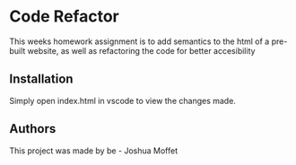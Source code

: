 # Code Refactor

This weeks homework assignment is to add semantics to the html of a pre-built website, as well as refactoring the code for better accesibility

## Installation

Simply open index.html in vscode to view the changes made.

## Authors
This project was made by be - Joshua Moffet